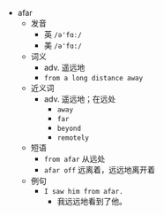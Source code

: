- afar
  - 发音
    - 英 `/ə'fɑː/`
    - 美 `/ə'fɑ:/`
  - 词义
    - adv. 遥远地
    - `from a long distance away`
  - 近义词
    - adv. 遥远地；在远处
      - `away`
      - `far`
      - `beyond`
      - `remotely`
  - 短语
    - `from afar` 从远处 
    - `afar off` 远离着，远远地离开着 
  - 例句
    - `I saw him from afar.`
      - 我远远地看到了他。

